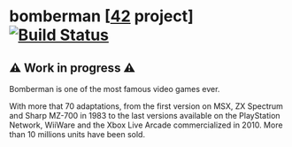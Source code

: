 # bomberman [[42](https://www.42.fr/) project] [![Build Status](https://travis-ci.com/tnicolas42/bomberman.svg?branch=master)](https://travis-ci.com/tnicolas42/bomberman)
## ⚠️ Work in progress ⚠️
Bomberman is one of the most famous video games ever.

With more that 70 adaptations, from the first version on MSX, ZX Spectrum and Sharp MZ-700 in 1983 to the last versions available on the PlayStation Network, WiiWare and the Xbox Live Arcade commercialized in 2010. More than 10 millions units have been sold.
